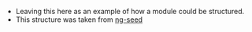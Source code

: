 * Leaving this here as an example of how a module could be structured.
* This structure was taken from [ng-seed](https://github.com/mgechev/angular-seed)